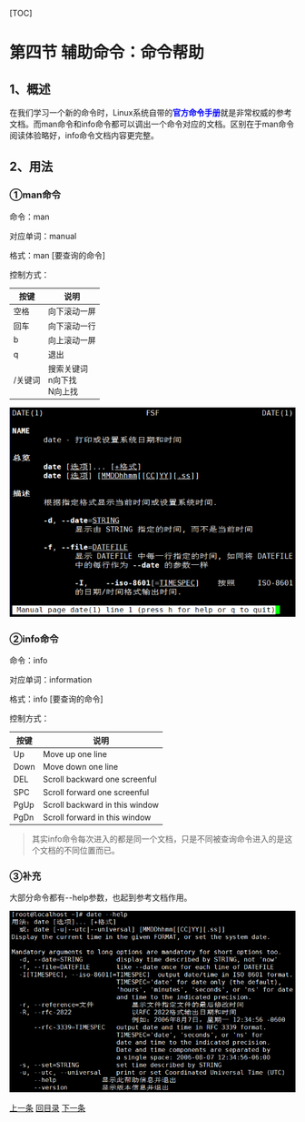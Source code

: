 [TOC]

# 第四节 辅助命令：命令帮助



## 1、概述

在我们学习一个新的命令时，Linux系统自带的<span style="color:blue;font-weight:bold;">官方命令手册</span>就是非常权威的参考文档。而man命令和info命令都可以调出一个命令对应的文档。区别在于man命令阅读体验略好，info命令文档内容更完整。



## 2、用法

### ①man命令

命令：man

对应单词：manual

格式：man [要查询的命令]

控制方式：

| 按键    | 说明                                 |
| ------- | ------------------------------------ |
| 空格    | 向下滚动一屏                         |
| 回车    | 向下滚动一行                         |
| b       | 向上滚动一屏                         |
| q       | 退出                                 |
| /关键词 | 搜索关键词<br />n向下找<br />N向上找 |

![images](images/img074.png)



### ②info命令

命令：info

对应单词：information

格式：info [要查询的命令]

控制方式：

| 按键 | 说明 |
| ---- | ---- |
|Up  |Move up one line                |
|Down|Move down one line              |
|DEL |Scroll backward one screenful   |
|SPC |Scroll forward one screenful    |
|PgUp|Scroll backward in this window  |
|PgDn|Scroll forward in this window   |

> 其实info命令每次进入的都是同一个文档，只是不同被查询命令进入的是这个文档的不同位置而已。



### ③补充

大部分命令都有--help参数，也起到参考文档作用。

![images](images/img075.png)



[上一条](verse04-02-echo.html) [回目录](verse04-00-index.html) [下一条](verse04-04-shutdown.html)